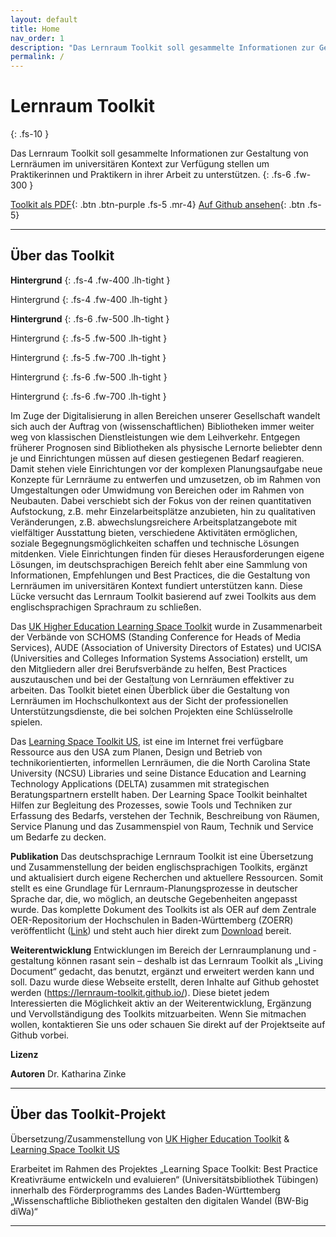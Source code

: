```yaml
---
layout: default
title: Home
nav_order: 1
description: "Das Lernraum Toolkit soll gesammelte Informationen zur Gestaltung von Lernräumen im universitären Kontext zur Verfügung stellen um Praktiker in ihrer Arbeit zu unterstützen."
permalink: /
---
```


# Lernraum Toolkit
{: .fs-10 }

Das Lernraum Toolkit soll gesammelte Informationen zur Gestaltung von Lernräumen im universitären Kontext zur Verfügung stellen um Praktikerinnen und Praktikern in ihrer Arbeit zu unterstützen.
{: .fs-6 .fw-300 }

[Toolkit als PDF](docs/Toolkit_Lernraumgestaltung_%C3%9Cbersetzung_Version_2021-06.pdf){: .btn .btn-purple .fs-5 .mr-4}  [Auf Github ansehen](https://github.com/Lernraum-Toolkit/Lernraum-Toolkit.github.io){: .btn .fs-5}

---
## Über das Toolkit
**Hintergrund**
{: .fs-4 .fw-400 .lh-tight }

Hintergrund
{: .fs-4 .fw-400 .lh-tight }

**Hintergrund**
{: .fs-6 .fw-500 .lh-tight }

Hintergrund
{: .fs-5 .fw-500 .lh-tight }

Hintergrund
{: .fs-5 .fw-700 .lh-tight }

Hintergrund
{: .fs-6 .fw-500 .lh-tight }

Hintergrund
{: .fs-6 .fw-700 .lh-tight }

Im Zuge der Digitalisierung in allen Bereichen unserer Gesellschaft wandelt sich auch der Auftrag von (wissenschaftlichen) Bibliotheken immer weiter weg von klassischen Dienstleistungen wie dem Leihverkehr. Entgegen früherer Prognosen sind Bibliotheken als physische Lernorte beliebter denn je und Einrichtungen müssen auf diesen gestiegenen Bedarf reagieren. Damit stehen viele Einrichtungen vor der komplexen Planungsaufgabe neue Konzepte für Lernräume zu entwerfen und umzusetzen, ob im Rahmen von Umgestaltungen oder Umwidmung von Bereichen oder im Rahmen von Neubauten. Dabei verschiebt sich der Fokus von der reinen quantitativen Aufstockung, z.B. mehr Einzelarbeitsplätze anzubieten, hin zu qualitativen Veränderungen, z.B. abwechslungsreichere Arbeitsplatzangebote mit vielfältiger Ausstattung bieten, verschiedene Aktivitäten ermöglichen, soziale Begegnungsmöglichkeiten schaffen und technische Lösungen mitdenken. Viele Einrichtungen finden für dieses Herausforderungen eigene Lösungen, im deutschsprachigen Bereich fehlt aber eine Sammlung von Informationen, Empfehlungen und Best Practices, die die Gestaltung von Lernräumen im universitären Kontext fundiert unterstützen kann. Diese Lücke versucht das Lernraum Toolkit basierend auf zwei Toolkits aus dem englischsprachigen Sprachraum zu schließen.

Das [UK Higher Education Learning Space Toolkit](https://www.ucisa.ac.uk/learningspace) wurde in Zusammenarbeit der Verbände von SCHOMS (Standing Conference for Heads of Media Services), AUDE (Association of University Directors of Estates) und UCISA (Universities and Colleges Information Systems Association) erstellt, um den Mitgliedern aller drei Berufsverbände zu helfen, Best Practices auszutauschen und bei der Gestaltung von Lernräumen effektiver zu arbeiten. Das Toolkit bietet einen Überblick über die Gestaltung von Lernräumen im Hochschulkontext aus der Sicht der professionellen Unterstützungsdienste, die bei solchen Projekten eine Schlüsselrolle spielen.

Das [Learning Space Toolkit US](https://learningspacetoolkit.org), ist eine im Internet frei verfügbare Ressource aus den USA zum Planen, Design und Betrieb von technikorientierten, informellen Lernräumen, die die North Carolina State University (NCSU) Libraries und seine Distance Education and Learning Technology Applications (DELTA) zusammen mit strategischen Beratungspartnern erstellt haben. Der Learning Space Toolkit beinhaltet Hilfen zur Begleitung des Prozesses, sowie Tools und Techniken zur Erfassung des Bedarfs, verstehen der Technik, Beschreibung von Räumen, Service Planung und das Zusammenspiel von Raum, Technik und Service um Bedarfe zu decken.

**Publikation**
Das deutschsprachige Lernraum Toolkit ist eine Übersetzung und Zusammenstellung der beiden englischsprachigen Toolkits, ergänzt und aktualisiert durch eigene Recherchen und aktuellere Ressourcen. Somit stellt es eine Grundlage für Lernraum-Planungsprozesse in deutscher Sprache dar, die, wo möglich, an deutsche Gegebenheiten angepasst wurde. Das komplette Dokument des Toolkits ist als OER auf dem Zentrale OER-Repositorium der Hochschulen in Baden-Württemberg (ZOERR) veröffentlicht ([Link](https://www.oerbw.de/faq.html)) und steht auch hier direkt zum [Download](docs/Toolkit_Lernraumgestaltung_%C3%9Cbersetzung_Version_2021-06.pdf) bereit.

**Weiterentwicklung**
Entwicklungen im Bereich der Lernraumplanung und -gestaltung können rasant sein – deshalb ist das Lernraum Toolkit als „Living Document“ gedacht, das benutzt, ergänzt und erweitert werden kann und soll. Dazu wurde diese Webseite erstellt, deren Inhalte auf Github gehostet werden (https://lernraum-toolkit.github.io/). Diese bietet jedem Interessierten die Möglichkeit aktiv an der Weiterentwicklung, Ergänzung und Vervollständigung des Toolkits mitzuarbeiten.  Wenn Sie mitmachen wollen, kontaktieren Sie uns oder schauen Sie direkt auf der Projektseite auf Github vorbei.  

**Lizenz**

**Autoren**
Dr. Katharina Zinke

---

## Über das Toolkit-Projekt

Übersetzung/Zusammenstellung von [UK Higher Education Toolkit](https://www.ucisa.ac.uk/learningspace)  & [Learning Space Toolkit US](https://learningspacetoolkit.org)

Erarbeitet im Rahmen des Projektes „Learning Space Toolkit: Best Practice Kreativräume entwickeln und evaluieren“ (Universitätsbibliothek Tübingen) innerhalb des Förderprogramms des Landes Baden-Württemberg „Wissenschaftliche Bibliotheken gestalten den digitalen Wandel (BW-Big diWa)“



***
